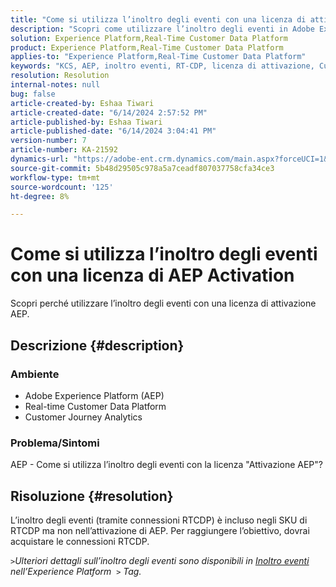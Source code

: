 ```yaml
---
title: "Come si utilizza l’inoltro degli eventi con una licenza di attivazione AEP"
description: "Scopri come utilizzare l’inoltro degli eventi in Adobe Experience Platform."
solution: Experience Platform,Real-Time Customer Data Platform
product: Experience Platform,Real-Time Customer Data Platform
applies-to: "Experience Platform,Real-Time Customer Data Platform"
keywords: "KCS, AEP, inoltro eventi, RT-CDP, licenza di attivazione, Customer Journey Analytics, Adobe Experience Platform"
resolution: Resolution
internal-notes: null
bug: false
article-created-by: Eshaa Tiwari
article-created-date: "6/14/2024 2:57:52 PM"
article-published-by: Eshaa Tiwari
article-published-date: "6/14/2024 3:04:41 PM"
version-number: 7
article-number: KA-21592
dynamics-url: "https://adobe-ent.crm.dynamics.com/main.aspx?forceUCI=1&pagetype=entityrecord&etn=knowledgearticle&id=bd391872-5e2a-ef11-840a-6045bd029b18"
source-git-commit: 5b48d29505c978a5a7ceadf807037758cfa34ce3
workflow-type: tm+mt
source-wordcount: '125'
ht-degree: 8%

---
```


# Come si utilizza l’inoltro degli eventi con una licenza di AEP Activation


Scopri perché utilizzare l’inoltro degli eventi con una licenza di attivazione AEP.

## Descrizione {#description}


### Ambiente

- Adobe Experience Platform (AEP)
- Real-time Customer Data Platform
- Customer Journey Analytics


### Problema/Sintomi

AEP - Come si utilizza l’inoltro degli eventi con la licenza &quot;Attivazione AEP&quot;?


## Risoluzione {#resolution}


L’inoltro degli eventi (tramite connessioni RTCDP) è incluso negli SKU di RTCDP ma non nell’attivazione di AEP.
Per raggiungere l’obiettivo, dovrai acquistare le connessioni RTCDP.

*`>`Ulteriori dettagli sull’inoltro degli eventi sono disponibili in [Inoltro eventi](https://experienceleague.adobe.com/docs/experience-platform/tags/event-forwarding/overview.html?lang=en) nell’Experience Platform  `>`  Tag.*


